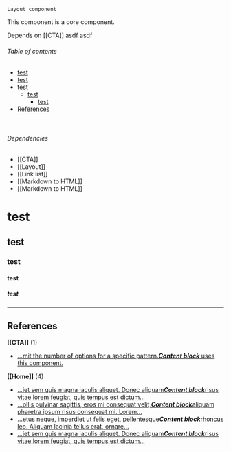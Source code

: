 `Layout component`

This component is a core component.

Depends on [[CTA]] asdf asdf

<!-- toc start -->
###### Table of contents  

- [test](#test)
- [test](#test)
- [test](#test)
  - [test](#test)
    - [test](#test)
- [References](#references)
  

<br />
<!-- toc end -->

###### Dependencies
 - [[CTA]]
 - [[Layout]]
 - [[Link list]]
 - [[Markdown to HTML]]
 - [[Markdown to HTML]]
 
 
 # test
 ## test
 
 ### test
 #### test
 ##### test

---

<!-- usedby start -->

<!-- usedby end -->

<!-- backlinks start -->
## References  


**[[CTA]]** (1)
- <a href="CTA#:~:text=mit the number of options for a specific pattern.Content block uses this component.">...mit the number of options for a specific pattern.***Content block*** uses this component.</a>

**[[Home]]** (4)
- <a href="Home#:~:text=iet sem quis magna iaculis aliquet. Donec aliquamContent blockrisus vitae lorem feugiat, quis tempus est dictum">...iet sem quis magna iaculis aliquet. Donec aliquam***Content block***risus vitae lorem feugiat, quis tempus est dictum...</a>
- <a href="Home#:~:text=ollis pulvinar sagittis, eros mi consequat velit,Content blockaliquam pharetra ipsum risus consequat mi. Lorem">...ollis pulvinar sagittis, eros mi consequat velit,***Content block***aliquam pharetra ipsum risus consequat mi. Lorem...</a>
- <a href="Home#:~:text=etus neque, imperdiet ut felis eget, pellentesqueContent blockrhoncus leo. Aliquam lacinia tellus erat, ornare">...etus neque, imperdiet ut felis eget, pellentesque***Content block***rhoncus leo. Aliquam lacinia tellus erat, ornare...</a>
- <a href="Home#:~:text=iet sem quis magna iaculis aliquet. Donec aliquamContent blockrisus vitae lorem feugiat, quis tempus est dictum">...iet sem quis magna iaculis aliquet. Donec aliquam***Content block***risus vitae lorem feugiat, quis tempus est dictum...</a>
  

<br />
<!-- backlinks end -->
